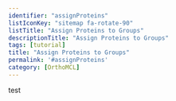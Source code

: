 ```yaml
---
identifier: "assignProteins"
listIconKey: "sitemap fa-rotate-90"
listTitle: "Assign Proteins to Groups"
descriptionTitle: "Assign Proteins to Groups"
tags: [tutorial]
title: "Assign Proteins to Groups"
permalink: '#assignProteins'
category: [OrthoMCL]
---
```

test